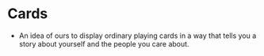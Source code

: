 # Cards

* An idea of ours to display ordinary playing cards in a way that tells you a story about yourself and the people you care about.
